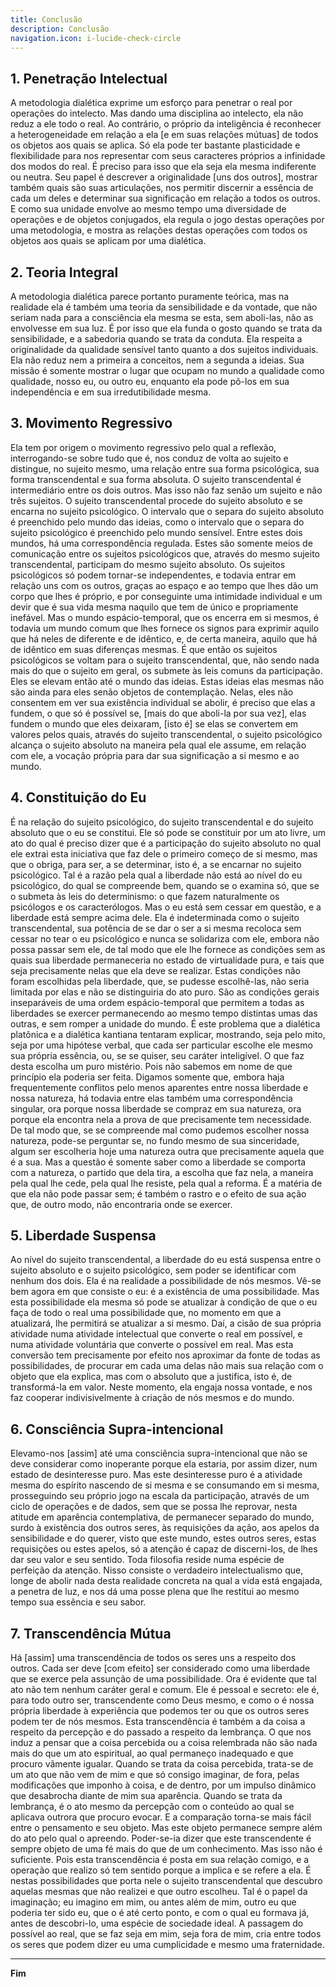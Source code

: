 ```yaml
---
title: Conclusão
description: Conclusão
navigation.icon: i-lucide-check-circle
---
```


## 1. Penetração Intelectual

A metodologia dialética exprime um esforço para penetrar o real por operações do intelecto. Mas dando uma disciplina ao intelecto, ela não reduz a ele todo o real. Ao contrário, o próprio da inteligência é reconhecer a heterogeneidade em relação a ela [e em suas relações mútuas] de todos os objetos aos quais se aplica. Só ela pode ter bastante plasticidade e flexibilidade para nos representar com seus caracteres próprios a infinidade dos modos do real. É preciso para isso que ela seja ela mesma indiferente ou neutra. Seu papel é descrever a originalidade [uns dos outros], mostrar também quais são suas articulações, nos permitir discernir a essência de cada um deles e determinar sua significação em relação a todos os outros. E como sua unidade envolve ao mesmo tempo uma diversidade de operações e de objetos conjugados, ela regula o jogo destas operações por uma metodologia, e mostra as relações destas operações com todos os objetos aos quais se aplicam por uma dialética.

## 2. Teoria Integral

A metodologia dialética parece portanto puramente teórica, mas na realidade ela é também uma teoria da sensibilidade e da vontade, que não seriam nada para a consciência ela mesma se esta, sem aboli-las, não as envolvesse em sua luz. É por isso que ela funda o gosto quando se trata da sensibilidade, e a sabedoria quando se trata da conduta. Ela respeita a originalidade da qualidade sensível tanto quanto a dos sujeitos individuais. Ela não reduz nem a primeira a conceitos, nem a segunda a ideias. Sua missão é somente mostrar o lugar que ocupam no mundo a qualidade como qualidade, nosso eu, ou outro eu, enquanto ela pode pô-los em sua independência e em sua irredutibilidade mesma.

## 3. Movimento Regressivo

Ela tem por origem o movimento regressivo pelo qual a reflexão, interrogando-se sobre tudo que é, nos conduz de volta ao sujeito e distingue, no sujeito mesmo, uma relação entre sua forma psicológica, sua forma transcendental e sua forma absoluta. O sujeito transcendental é intermediário entre os dois outros. Mas isso não faz senão um sujeito e não três sujeitos. O sujeito transcendental procede do sujeito absoluto e se encarna no sujeito psicológico. O intervalo que o separa do sujeito absoluto é preenchido pelo mundo das ideias, como o intervalo que o separa do sujeito psicológico é preenchido pelo mundo sensível. Entre estes dois mundos, há uma correspondência regulada. Estes são somente meios de comunicação entre os sujeitos psicológicos que, através do mesmo sujeito transcendental, participam do mesmo sujeito absoluto. Os sujeitos psicológicos só podem tornar-se independentes, e todavia entrar em relação uns com os outros, graças ao espaço e ao tempo que lhes dão um corpo que lhes é próprio, e por conseguinte uma intimidade individual e um devir que é sua vida mesma naquilo que tem de único e propriamente inefável. Mas o mundo espácio-temporal, que os encerra em si mesmos, é todavia um mundo comum que lhes fornece os signos para exprimir aquilo que há neles de diferente e de idêntico, e, de certa maneira, aquilo que há de idêntico em suas diferenças mesmas. É que então os sujeitos psicológicos se voltam para o sujeito transcendental, que, não sendo nada mais do que o sujeito em geral, os submete às leis comuns da participação. Eles se elevam então até o mundo das ideias. Estas ideias elas mesmas não são ainda para eles senão objetos de contemplação. Nelas, eles não consentem em ver sua existência individual se abolir, é preciso que elas a fundem, o que só é possível se, [mais do que aboli-la por sua vez], elas fundem o mundo que eles deixaram, [isto é] se elas se convertem em valores pelos quais, através do sujeito transcendental, o sujeito psicológico alcança o sujeito absoluto na maneira pela qual ele assume, em relação com ele, a vocação própria para dar sua significação a si mesmo e ao mundo.

## 4. Constituição do Eu

É na relação do sujeito psicológico, do sujeito transcendental e do sujeito absoluto que o eu se constitui. Ele só pode se constituir por um ato livre, um ato do qual é preciso dizer que é a participação do sujeito absoluto no qual ele extrai esta iniciativa que faz dele o primeiro começo de si mesmo, mas que o obriga, para ser, a se determinar, isto é, a se encarnar no sujeito psicológico. Tal é a razão pela qual a liberdade não está ao nível do eu psicológico, do qual se compreende bem, quando se o examina só, que se o submeta às leis do determinismo: o que fazem naturalmente os psicólogos e os caracterólogos. Mas o eu está sem cessar em questão, e a liberdade está sempre acima dele. Ela é indeterminada como o sujeito transcendental, sua potência de se dar o ser a si mesma recoloca sem cessar no tear o eu psicológico e nunca se solidariza com ele, embora não possa passar sem ele, de tal modo que ele lhe fornece as condições sem as quais sua liberdade permaneceria no estado de virtualidade pura, e tais que seja precisamente nelas que ela deve se realizar. Estas condições não foram escolhidas pela liberdade, que, se pudesse escolhê-las, não seria limitada por elas e não se distinguiria do ato puro. São as condições gerais inseparáveis de uma ordem espácio-temporal que permitem a todas as liberdades se exercer permanecendo ao mesmo tempo distintas umas das outras, e sem romper a unidade do mundo. É este problema que a dialética platônica e a dialética kantiana tentaram explicar, mostrando, seja pelo mito, seja por uma hipótese verbal, que cada ser particular escolhe ele mesmo sua própria essência, ou, se se quiser, seu caráter inteligível. O que faz desta escolha um puro mistério. Pois não sabemos em nome de que princípio ela poderia ser feita. Digamos somente que, embora haja frequentemente conflitos pelo menos aparentes entre nossa liberdade e nossa natureza, há todavia entre elas também uma correspondência singular, ora porque nossa liberdade se compraz em sua natureza, ora porque ela encontra nela a prova de que precisamente tem necessidade. De tal modo que, se se compreende mal como pudemos escolher nossa natureza, pode-se perguntar se, no fundo mesmo de sua sinceridade, algum ser escolheria hoje uma natureza outra que precisamente aquela que é a sua. Mas a questão é somente saber como a liberdade se comporta com a natureza, o partido que dela tira, a escolha que faz nela, a maneira pela qual lhe cede, pela qual lhe resiste, pela qual a reforma. É a matéria de que ela não pode passar sem; é também o rastro e o efeito de sua ação que, de outro modo, não encontraria onde se exercer.

## 5. Liberdade Suspensa

Ao nível do sujeito transcendental, a liberdade do eu está suspensa entre o sujeito absoluto e o sujeito psicológico, sem poder se identificar com nenhum dos dois. Ela é na realidade a possibilidade de nós mesmos. Vê-se bem agora em que consiste o eu: é a existência de uma possibilidade. Mas esta possibilidade ela mesma só pode se atualizar à condição de que o eu faça de todo o real uma possibilidade que, no momento em que a atualizará, lhe permitirá se atualizar a si mesmo. Daí, a cisão de sua própria atividade numa atividade intelectual que converte o real em possível, e numa atividade voluntária que converte o possível em real. Mas esta conversão tem precisamente por efeito nos aproximar da fonte de todas as possibilidades, de procurar em cada uma delas não mais sua relação com o objeto que ela explica, mas com o absoluto que a justifica, isto é, de transformá-la em valor. Neste momento, ela engaja nossa vontade, e nos faz cooperar indivisivelmente à criação de nós mesmos e do mundo.

## 6. Consciência Supra-intencional

Elevamo-nos [assim] até uma consciência supra-intencional que não se deve considerar como inoperante porque ela estaria, por assim dizer, num estado de desinteresse puro. Mas este desinteresse puro é a atividade mesma do espírito nascendo de si mesma e se consumando em si mesma, prosseguindo seu próprio jogo na escala da participação, através de um ciclo de operações e de dados, sem que se possa lhe reprovar, nesta atitude em aparência contemplativa, de permanecer separado do mundo, surdo à existência dos outros seres, às requisições da ação, aos apelos da sensibilidade e do querer, visto que este mundo, estes outros seres, estas requisições ou estes apelos, só a atenção é capaz de discerni-los, de lhes dar seu valor e seu sentido. Toda filosofia reside numa espécie de perfeição da atenção. Nisso consiste o verdadeiro intelectualismo que, longe de abolir nada desta realidade concreta na qual a vida está engajada, a penetra de luz, e nos dá uma posse plena que lhe restitui ao mesmo tempo sua essência e seu sabor.

## 7. Transcendência Mútua

Há [assim] uma transcendência de todos os seres uns a respeito dos outros. Cada ser deve [com efeito] ser considerado como uma liberdade que se exerce pela assunção de uma possibilidade. Ora é evidente que tal ato não tem nenhum caráter geral e comum. Ele é pessoal e secreto: ele é, para todo outro ser, transcendente como Deus mesmo, e como o é nossa própria liberdade à experiência que podemos ter ou que os outros seres podem ter de nós mesmos. Esta transcendência é também a da coisa a respeito da percepção e do passado a respeito da lembrança. O que nos induz a pensar que a coisa percebida ou a coisa relembrada não são nada mais do que um ato espiritual, ao qual permaneço inadequado e que procuro vãmente igualar. Quando se trata da coisa percebida, trata-se de um ato que não vem de mim e que só consigo imaginar, de fora, pelas modificações que imponho à coisa, e de dentro, por um impulso dinâmico que desabrocha diante de mim sua aparência. Quando se trata da lembrança, é o ato mesmo da percepção com o conteúdo ao qual se aplicava outrora que procuro evocar. E a comparação torna-se mais fácil entre o pensamento e seu objeto. Mas este objeto permanece sempre além do ato pelo qual o apreendo. Poder-se-ia dizer que este transcendente é sempre objeto de uma fé mais do que de um conhecimento. Mas isso não é suficiente. Pois esta transcendência é posta em sua relação comigo, e a operação que realizo só tem sentido porque a implica e se refere a ela. É nestas possibilidades que porta nele o sujeito transcendental que descubro aquelas mesmas que não realizei e que outro escolheu. Tal é o papel da imaginação; eu imagino em mim, ou antes além de mim, outro eu que poderia ter sido eu, que o é até certo ponto, e com o qual eu formava já, antes de descobri-lo, uma espécie de sociedade ideal. A passagem do possível ao real, que se faz seja em mim, seja fora de mim, cria entre todos os seres que podem dizer eu uma cumplicidade e mesmo uma fraternidade.

---

**Fim**